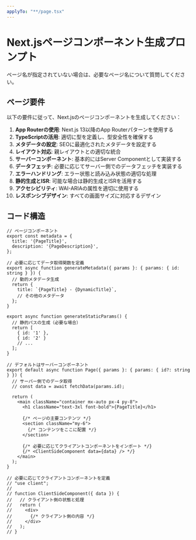 ```yaml
---
applyTo: "**/page.tsx"
---
```

# Next.jsページコンポーネント生成プロンプト

ページ名が指定されていない場合は、必要なページ名について質問してください。

## ページ要件

以下の要件に従って、Next.jsのページコンポーネントを生成してください：

1. **App Routerの使用**: Next.js 13以降のApp Routerパターンを使用する
2. **TypeScriptの活用**: 適切に型を定義し、型安全性を確保する
3. **メタデータの設定**: SEOに最適化されたメタデータを設定する
4. **レイアウト対応**: 親レイアウトとの適切な統合
5. **サーバーコンポーネント**: 基本的にはServer Componentとして実装する
6. **データフェッチ**: 必要に応じてサーバー側でのデータフェッチを実装する
7. **エラーハンドリング**: エラー状態と読み込み状態の適切な処理
8. **静的生成とISR**: 可能な場合は静的生成とISRを活用する
9. **アクセシビリティ**: WAI-ARIAの属性を適切に使用する
10. **レスポンシブデザイン**: すべての画面サイズに対応するデザイン

## コード構造

```tsx
// ページコンポーネント
export const metadata = {
  title: '{PageTitle}',
  description: '{PageDescription}',
};

// 必要に応じてデータ取得関数を定義
export async function generateMetadata({ params }: { params: { id: string } }) {
  // 動的メタデータ生成
  return {
    title: `{PageTitle} - {DynamicTitle}`,
    // その他のメタデータ
  };
}

export async function generateStaticParams() {
  // 静的パスの生成（必要な場合）
  return [
    { id: '1' },
    { id: '2' }
    // ...
  ];
}

// デフォルトはサーバーコンポーネント
export default async function Page({ params }: { params: { id?: string } }) {
  // サーバー側でのデータ取得
  // const data = await fetchData(params.id);

  return (
    <main className="container mx-auto px-4 py-8">
      <h1 className="text-3xl font-bold">{PageTitle}</h1>
      
      {/* ページの主要コンテンツ */}
      <section className="my-6">
        {/* コンテンツをここに配置 */}
      </section>
      
      {/* 必要に応じてクライアントコンポーネントをインポート */}
      {/* <ClientSideComponent data={data} /> */}
    </main>
  );
}

// 必要に応じてクライアントコンポーネントを定義
// "use client";
// 
// function ClientSideComponent({ data }) {
//   // クライアント側の状態と処理
//   return (
//     <div>
//       {/* クライアント側の内容 */}
//     </div>
//   );
// }
```